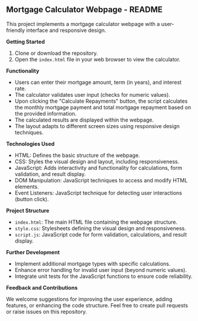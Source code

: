## Mortgage Calculator Webpage - README

This project implements a mortgage calculator webpage with a user-friendly interface and responsive design.

**Getting Started**

1. Clone or download the repository.
2. Open the `index.html` file in your web browser to view the calculator.

**Functionality**

* Users can enter their mortgage amount, term (in years), and interest rate.
* The calculator validates user input (checks for numeric values).
* Upon clicking the "Calculate Repayments" button, the script calculates the monthly mortgage payment and total mortgage repayment based on the provided information.
* The calculated results are displayed within the webpage.
* The layout adapts to different screen sizes using responsive design techniques.

**Technologies Used**

* HTML: Defines the basic structure of the webpage.
* CSS: Styles the visual design and layout, including responsiveness.
* JavaScript: Adds interactivity and functionality for calculations, form validation, and result display.
* DOM Manipulation: JavaScript techniques to access and modify HTML elements.
* Event Listeners: JavaScript technique for detecting user interactions (button click).

**Project Structure**

* `index.html`: The main HTML file containing the webpage structure.
* `style.css`: Stylesheets defining the visual design and responsiveness.
* `script.js`: JavaScript code for form validation, calculations, and result display.

**Further Development**

* Implement additional mortgage types with specific calculations.
* Enhance error handling for invalid user input (beyond numeric values).
* Integrate unit tests for the JavaScript functions to ensure code reliability.

**Feedback and Contributions**

We welcome suggestions for improving the user experience, adding features, or enhancing the code structure. Feel free to create pull requests or raise issues on this repository.

